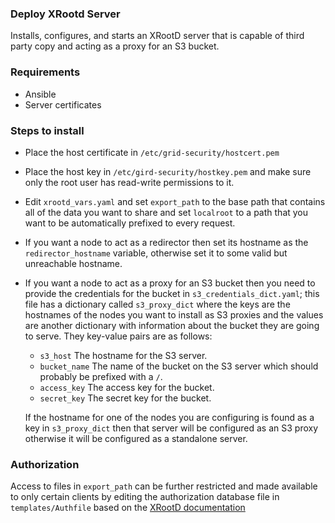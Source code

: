 ### Deploy XRootd Server

Installs, configures, and starts an XRootD server that is capable of third party copy and acting as a proxy for an S3 bucket.

### Requirements

- Ansible
- Server certificates

### Steps to install
- Place the host certificate in `/etc/grid-security/hostcert.pem`
- Place the host key in `/etc/gird-security/hostkey.pem` and make sure only the root user has read-write permissions to it.

- Edit `xrootd_vars.yaml` and set `export_path` to the base path that contains all of the data you want to share and set `localroot` to a path that you want to be automatically prefixed to every request.

- If you want a node to act as a redirector then set its hostname as the `redirector_hostname` variable, otherwise set it to some valid but unreachable hostname. 

- If you want a node to act as a proxy for an S3 bucket then you need to provide the credentials for the bucket in `s3_credentials_dict.yaml`; this file has a dictionary called `s3_proxy_dict` where the keys are the hostnames of the nodes you want to install as S3 proxies and the values are another dictionary with information about the bucket they are going to serve. They key-value pairs are as follows:
  - `s3_host` The hostname for the S3 server.
  - `bucket_name` The name of the bucket on the S3 server which should probably be prefixed with a `/`.
  - `access_key` The access key for the bucket.
  - `secret_key` The secret key for the bucket.

  If the hostname for one of the nodes you are configuring is found as a key in `s3_proxy_dict` then that server will be configured as an S3 proxy otherwise it will be configured as a standalone server.
  
### Authorization
Access to files in `export_path` can be further restricted and made available to only certain clients by editing the authorization database file in `templates/Authfile` based on the [XRootD documentation](https://xrootd.slac.stanford.edu/doc/dev56/sec_config.htm#_Toc119617472)
